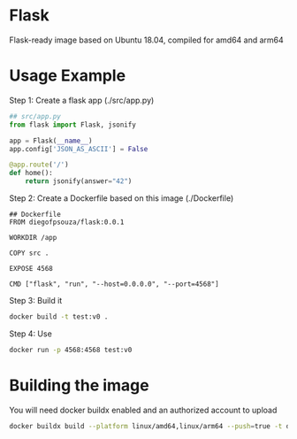 # Flask
Flask-ready image based on Ubuntu 18.04, compiled for amd64 and arm64

# Usage Example

Step 1: Create a flask app (./src/app.py)

```python
## src/app.py
from flask import Flask, jsonify

app = Flask(__name__)
app.config['JSON_AS_ASCII'] = False

@app.route('/')
def home():
    return jsonify(answer="42")
```

Step 2: Create a Dockerfile based on this image (./Dockerfile)

```
## Dockerfile
FROM diegofpsouza/flask:0.0.1

WORKDIR /app

COPY src .

EXPOSE 4568

CMD ["flask", "run", "--host=0.0.0.0", "--port=4568"]
```

Step 3: Build it 

```bash
docker build -t test:v0 .
```

Step 4: Use

```bash
docker run -p 4568:4568 test:v0
```

# Building the image

You will need docker buildx enabled and an authorized account to upload

```bash
docker buildx build --platform linux/amd64,linux/arm64 --push=true -t diegofpsouza/flask:0.0.1 .
```


